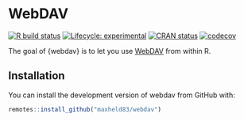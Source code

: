 # WebDAV

<!-- badges: start -->
[![R build status](https://github.com/maxheld83/webdav/workflows/R-CMD-check/badge.svg)](https://github.com/maxheld83/webdav/actions)
[![Lifecycle: experimental](https://img.shields.io/badge/lifecycle-experimental-orange.svg)](https://www.tidyverse.org/lifecycle/#experimental)
[![CRAN status](https://www.r-pkg.org/badges/version/webdav)](https://CRAN.R-project.org/package=webdav)
[![codecov](https://codecov.io/gh/maxheld83/webdav/branch/master/graph/badge.svg)](https://codecov.io/gh/maxheld83/webdav)
<!-- badges: end -->

The goal of {webdav} is to let you use [WebDAV](http://www.webdav.org) from within R.


## Installation

You can install the development version of webdav from GitHub with:

``` r
remotes::install_github("maxheld83/webdav")
```

